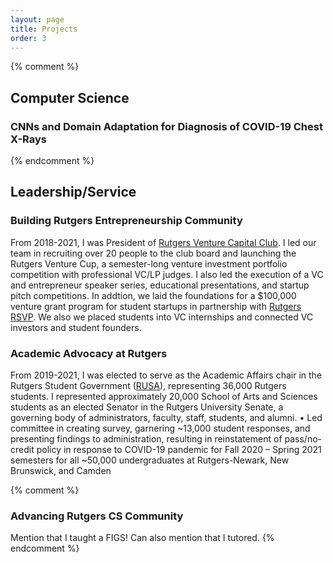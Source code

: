 ```yaml
---
layout: page
title: Projects
order: 3
---
```


{% comment %} 
## Computer Science

### CNNs and Domain Adaptation for Diagnosis of COVID-19 Chest X-Rays
{% endcomment %}

## Leadership/Service

### Building Rutgers Entrepreneurship Community
From 2018-2021, I was President of [Rutgers Venture Capital Club](https://www.instagram.com/rutgers_vc). I led our team in recruiting over 20 people to the club board and launching the Rutgers Venture Cup, a semester-long venture investment portfolio competition with professional VC/LP judges. I also led the execution of a VC and entrepreneur speaker series, educational presentations, and startup pitch competitions. In addtion, we laid the foundations for a $100,000 venture grant program for student startups in partnership with [Rutgers RSVP](https://www.business.rutgers.edu/road-silicon-valley). We also we placed students into VC internships and connected VC investors and student founders. 

### Academic Advocacy at Rutgers
From 2019-2021, I was elected to serve as the Academic Affairs chair in the Rutgers Student Government ([RUSA](https://rusa.rutgers.edu/)), representing 36,000 Rutgers students. I represented approximately 20,000 School of Arts and Sciences students as an elected Senator in the Rutgers University Senate, a governing body of administrators, faculty, staff, students, and alumni. 
•	Led committee in creating survey, garnering ~13,000 student responses, and presenting findings to administration, resulting in reinstatement of pass/no-credit policy in response to COVID-19 pandemic for Fall 2020 – Spring 2021 semesters for all ~50,000 undergraduates at Rutgers-Newark, New Brunswick, and Camden 


{% comment %} 
### Advancing Rutgers CS Community
Mention that I taught a FIGS! Can also mention that I tutored. 
{% endcomment %}
